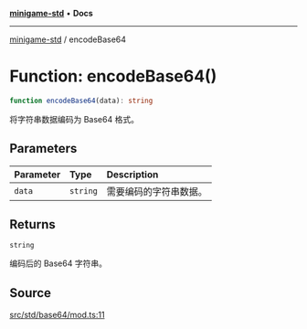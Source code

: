 [**minigame-std**](../index.md) • **Docs**

***

[minigame-std](../index.md) / encodeBase64

# Function: encodeBase64()

```ts
function encodeBase64(data): string
```

将字符串数据编码为 Base64 格式。

## Parameters

| Parameter | Type | Description |
| :------ | :------ | :------ |
| `data` | `string` | 需要编码的字符串数据。 |

## Returns

`string`

编码后的 Base64 字符串。

## Source

[src/std/base64/mod.ts:11](https://github.com/JiangJie/minigame-std/blob/fe87039c9bf9e09f2936bdac3b9a02fcf5e4b50c/src/std/base64/mod.ts#L11)
